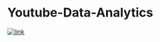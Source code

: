 # Youtube-Data-Analytics


[![link](https://img.shields.io/badge/Gmail-D14836?style=for-the-badge&logo=gmail&logoColor=white)](mailto:neilpatel.8001@gmail.com)
